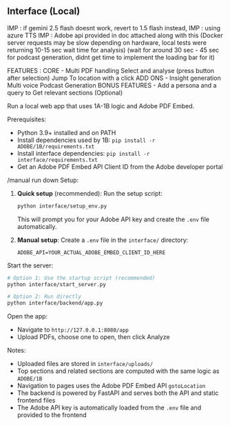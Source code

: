 ## Interface (Local)


IMP : if gemini 2.5 flash doesnt work, revert to 1.5 flash instead,
IMP : using azure TTS
IMP : Adobe api provided in doc attached along with this
(Docker server requests may be slow depending on hardware, local tests were returning 10-15 sec wait time for analysis)
(wait for around 30 sec - 45 sec for podcast generation, didnt get time to implement the loading bar for it)

FEATURES : 
CORE - 
   Multi PDF handling
   Select and analyse (press button after selection)
   Jump To location with a click
ADD ONS -
   Insight generation
   Multi voice Podcast Generation
BONUS FEATURES -
   Add a persona and a query to Get relevant sections (Optional)


Run a local web app that uses 1A-1B logic and Adobe PDF Embed.


Prerequisites:
- Python 3.9+ installed and on PATH
- Install dependencies used by 1B: `pip install -r ADOBE/1B/requirements.txt`
- Install interface dependencies: `pip install -r interface/requirements.txt`
- Get an Adobe PDF Embed API Client ID from the Adobe developer portal

/manual run down
Setup:
1. **Quick setup** (recommended): Run the setup script:
   ```bash
   python interface/setup_env.py
   ```
   This will prompt you for your Adobe API key and create the `.env` file automatically.

2. **Manual setup**: Create a `.env` file in the `interface/` directory:
   ```
   ADOBE_API=YOUR_ACTUAL_ADOBE_EMBED_CLIENT_ID_HERE
   ```

Start the server:

```bash
# Option 1: Use the startup script (recommended)
python interface/start_server.py

# Option 2: Run directly
python interface/backend/app.py
```

Open the app:
- Navigate to `http://127.0.0.1:8080/app`
- Upload PDFs, choose one to open, then click Analyze

Notes:
- Uploaded files are stored in `interface/uploads/`
- Top sections and related sections are computed with the same logic as `ADOBE/1B`
- Navigation to pages uses the Adobe PDF Embed API `gotoLocation`
- The backend is powered by FastAPI and serves both the API and static frontend files
- The Adobe API key is automatically loaded from the `.env` file and provided to the frontend 
